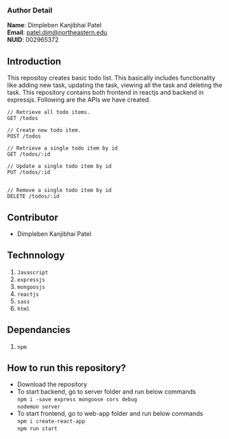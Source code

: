 ### Author Detail <br>

**Name**: Dimpleben Kanjibhai Patel <br />
**Email**: [patel.dim@northeastern.edu](mailto:patel.dim@northeastern.edu) <br />
**NUID**: 002965372 <br />

## Introduction

This repositoy creates basic todo list. This basically includes functionality like adding new task, updating the task, viewing all the task and deleting the task. This repository contains both frontend in reactjs and backend in expressjs. Following are the APIs we have created.

```
// Retrieve all todo items.
GET /todos

// Create new todo item.
POST /todos

// Retrieve a single todo item by id
GET /todos/:id

// Update a single todo item by id
PUT /todos/:id


// Remove a single todo item by id
DELETE /todos/:id
```

## Contributor

- Dimpleben Kanjibhai Patel

## Technnology

1. `Javascript`
2. `expressjs`
3. `mongoosjs`
4. `reactjs`
5. `sass`
6. `html`

## Dependancies

1.  `npm`

## How to run this repository?

- Download the repository
- To start backend, go to server folder and run below commands <br>
  `npm i -save express mongoose cors debug`<br>
  `nodemon server`
- To start frontend, go to web-app folder and run below commands <br>
  `npm i create-react-app` <br>
  `npm run start`
